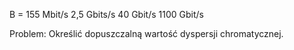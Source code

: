 B = 155 Mbit/s 2,5 Gbits/s 40 Gbit/s 1100 Gbit/s

Problem: Określić dopuszczalną wartość dyspersji chromatycznej.